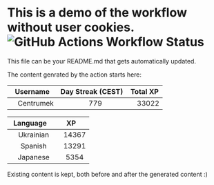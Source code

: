 # This is a demo of the workflow without user cookies. ![GitHub Actions Workflow Status](https://img.shields.io/github/actions/workflow/status/centrumek/duolingo-readme-stats/duolingo-test-noauth.yml?style=flat-square&label=Duolingo%20Stats%20-%20Unauthenticated)

This file can be your README.md that gets automatically updated.

The content genrated by the action starts here:

<!--START_SECTION:duolingoStats-->
<!-- Automatically generated with https://github.com/centrumek/duolingo-readme-stats-->

| Username | Day Streak (CEST) | Total XP |
|:---:|:---:|:---:|
| <img src="https://raw.githubusercontent.com/centrumek/duolingo-readme-stats/main/assets/duolingo.png" height="12"> Centrumek | <img src="https://raw.githubusercontent.com/centrumek/duolingo-readme-stats/main/assets/streakinactive.svg" height="12"> 779 | <img src="https://raw.githubusercontent.com/centrumek/duolingo-readme-stats/main/assets/xp.svg" height="12"> 33022 | <img src="https://raw.githubusercontent.com/centrumek/duolingo-readme-stats/main/assets/xp.svg" height="12"> 0 |

| Language | XP |
|:---:|:---:|
| <img src="https://raw.githubusercontent.com/centrumek/duolingo-readme-stats/main/assets/langs/ukrainian.svg" height="12"> Ukrainian | <img src="https://raw.githubusercontent.com/centrumek/duolingo-readme-stats/main/assets/xp.svg" height="12"> 14367 |
| <img src="https://raw.githubusercontent.com/centrumek/duolingo-readme-stats/main/assets/langs/spanish.svg" height="12"> Spanish | <img src="https://raw.githubusercontent.com/centrumek/duolingo-readme-stats/main/assets/xp.svg" height="12"> 13291 |
| <img src="https://raw.githubusercontent.com/centrumek/duolingo-readme-stats/main/assets/langs/japanese.svg" height="12"> Japanese | <img src="https://raw.githubusercontent.com/centrumek/duolingo-readme-stats/main/assets/xp.svg" height="12"> 5354 |

<!--END_SECTION:duolingoStats-->

Existing content is kept, both before and after the generated content :)
